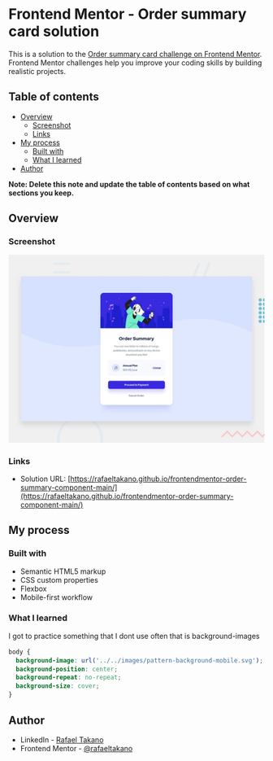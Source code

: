 # Frontend Mentor - Order summary card solution

This is a solution to the [Order summary card challenge on Frontend Mentor](https://www.frontendmentor.io/challenges/order-summary-component-QlPmajDUj). Frontend Mentor challenges help you improve your coding skills by building realistic projects.

## Table of contents

- [Overview](#overview)
  - [Screenshot](#screenshot)
  - [Links](#links)
- [My process](#my-process)
  - [Built with](#built-with)
  - [What I learned](#what-i-learned)
- [Author](#author)

**Note: Delete this note and update the table of contents based on what sections you keep.**

## Overview

### Screenshot

![](./screenshot.jpg)

### Links

- Solution URL: [https://rafaeltakano.github.io/frontendmentor-order-summary-component-main/](https://rafaeltakano.github.io/frontendmentor-order-summary-component-main/)

## My process

### Built with

- Semantic HTML5 markup
- CSS custom properties
- Flexbox
- Mobile-first workflow

### What I learned

I got to practice something that I dont use often that is background-images

```css
body {
  background-image: url('../../images/pattern-background-mobile.svg');
  background-position: center;
  background-repeat: no-repeat;
  background-size: cover;
}
```

## Author

- LinkedIn - [Rafael Takano](https://www.linkedin.com/in/rafaeltakano1/)
- Frontend Mentor - [@rafaeltakano](https://www.frontendmentor.io/profile/rafaeltakano)
